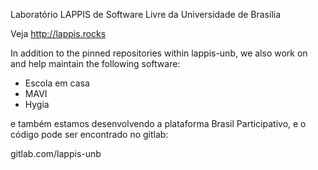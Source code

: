 Laboratório LAPPIS de Software Livre da Universidade de Brasília


Veja http://lappis.rocks

In addition to the pinned repositories within lappis-unb, we also work on and help maintain the following software:

- Escola em casa
- MAVI
- Hygia

e também estamos desenvolvendo a plataforma Brasil Participativo, e o código pode ser encontrado no gitlab:

gitlab.com/lappis-unb
